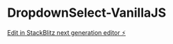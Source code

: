 # DropdownSelect-VanillaJS

[Edit in StackBlitz next generation editor ⚡️](https://stackblitz.com/~/github.com/anuchaturvedi108/DropdownSelect-VanillaJS)